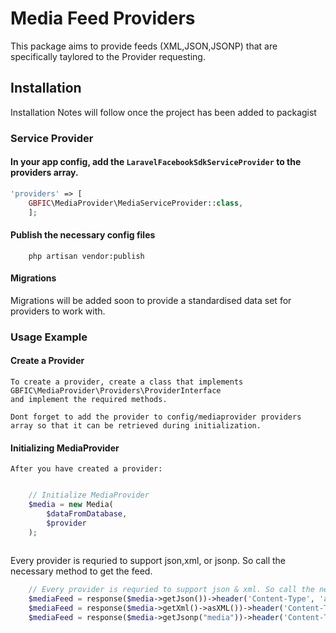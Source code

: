 # Media Feed Providers

This package aims to provide feeds (XML,JSON,JSONP) that are specifically taylored to the Provider requesting.

## Installation

Installation Notes will follow once the project has been added to packagist


### Service Provider

#### In your app config, add the `LaravelFacebookSdkServiceProvider` to the providers array.

```php
'providers' => [
    GBFIC\MediaProvider\MediaServiceProvider::class,
    ];
```
#### Publish the necessary config files

```
	php artisan vendor:publish
```
	
#### Migrations

Migrations will be added soon to provide a standardised data set for providers to work with.

### Usage Example

#### Create a Provider
	
	To create a provider, create a class that implements GBFIC\MediaProvider\Providers\ProviderInterface
	and implement the required methods. 
	
	Dont forget to add the provider to config/mediaprovider providers array so that it can be retrieved during initialization. 

	
#### Initializing MediaProvider

	After you have created a provider:
	
``` php

	// Initialize MediaProvider
	$media = new Media(
		$dataFromDatabase, 
		$provider
	);
		
```

Every provider is requried to support json,xml, or jsonp. So call the necessary method to get the feed.
	
``` php
	// Every provider is requried to support json & xml. So call the necessary method to get the feed.
	$mediaFeed = response($media->getJson())->header('Content-Type', 'application/json');
	$mediaFeed = response($media->getXml()->asXML())->header('Content-Type', 'text/xml');
	$mediaFeed = response($media->getJsonp("media"))->header('Content-Type', 'application/json');
```


